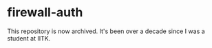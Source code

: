 # firewall-auth

This repository is now archived. It's been over a decade since I was a student at IITK.
